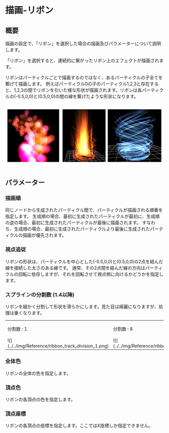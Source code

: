 ﻿
# 描画-リボン

## 概要

描画の設定で、「リボン」を選択した場合の描画及びパラメーターについて説明します。

「リボン」を選択すると、連続的に繋がったリボン上のエフェクトが描画されます。

リボンはパーティクルごとで描画するのではなく、あるパーティクルの子全てを繋げて描画します。 例えばパーティクル0の子のパーティクル1,2,3と存在すると、1,2,3の間でリボンを引いた様な形状が描画されます。リボンは各パーティクルの(-0.5,0,0)と(0.5,0,0)の間の線を繋げたような形状になります。

![](../../img/Reference/renderRibbon.png)

## パラメーター

### 描画順

同じノードから生成されたパーティクル間で、パーティクルが描画される順番を指定します。 生成順の場合、最初に生成されたパーティクルが最初に、生成順の逆の場合、最初に生成されたパーティクルが最後に描画されます。 すなわち、生成順の場合、最初に生成されたパーティクルより最後に生成されたパーティクルの描画が優先されます。

### 視点追従

リボンの形状は、パーティクルを中心とした(-0.5,0,0)と(0.5,0,0)の2点を結んだ線を接続した太さのある線です。 通常、その2点間を結んだ線の方向はパーティクルの回転に依存しますが、それを回転させて視点側に向けるかどうかを指定します。

### スプラインの分割数 (1.4以降)

リボンを細かく分割して形状を滑らかにします。見た目は綺麗になりますが、処理は重くなります。

<table>

<tbody>

<tr>

<td>

分割数 : 1

</td>

<td>

分割数 : 8

</td>

</tr>

<tr>

<td>![](../../img/Reference/ribbon_track_division_1.png)</td>

<td>![](../../img/Reference/ribbon_track_division_8.png)</td>

</tr>

</tbody>

</table>

### 全体色

リボンの全体の色を指定します。

### 頂点色

リボンの各頂点の色を指定します。

### 頂点座標

リボンの各頂点の座標を指定します。ここではX座標しか指定できません。


